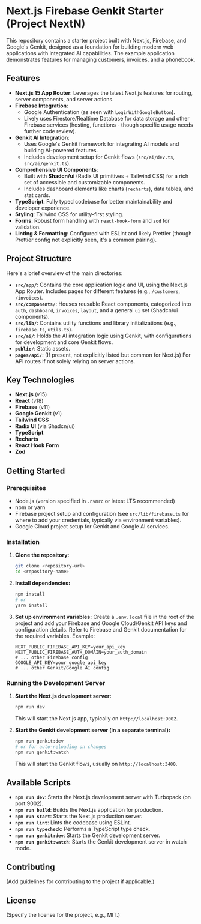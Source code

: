 # Next.js Firebase Genkit Starter (Project NextN)

This repository contains a starter project built with Next.js, Firebase, and Google's Genkit, designed as a foundation for building modern web applications with integrated AI capabilities. The example application demonstrates features for managing customers, invoices, and a phonebook.

## Features

*   **Next.js 15 App Router**: Leverages the latest Next.js features for routing, server components, and server actions.
*   **Firebase Integration**:
    *   Google Authentication (as seen with `LoginWithGoogleButton`).
    *   Likely uses Firestore/Realtime Database for data storage and other Firebase services (hosting, functions - though specific usage needs further code review).
*   **Genkit AI Integration**:
    *   Uses Google's Genkit framework for integrating AI models and building AI-powered features.
    *   Includes development setup for Genkit flows (`src/ai/dev.ts`, `src/ai/genkit.ts`).
*   **Comprehensive UI Components**:
    *   Built with **Shadcn/ui** (Radix UI primitives + Tailwind CSS) for a rich set of accessible and customizable components.
    *   Includes dashboard elements like charts (`recharts`), data tables, and stat cards.
*   **TypeScript**: Fully typed codebase for better maintainability and developer experience.
*   **Styling**: Tailwind CSS for utility-first styling.
*   **Forms**: Robust form handling with `react-hook-form` and `zod` for validation.
*   **Linting & Formatting**: Configured with ESLint and likely Prettier (though Prettier config not explicitly seen, it's a common pairing).

## Project Structure

Here's a brief overview of the main directories:

*   **`src/app/`**: Contains the core application logic and UI, using the Next.js App Router. Includes pages for different features (e.g., `/customers`, `/invoices`).
*   **`src/components/`**: Houses reusable React components, categorized into `auth`, `dashboard`, `invoices`, `layout`, and a general `ui` set (Shadcn/ui components).
*   **`src/lib/`**: Contains utility functions and library initializations (e.g., `firebase.ts`, `utils.ts`).
*   **`src/ai/`**: Holds the AI integration logic using Genkit, with configurations for development and core Genkit flows.
*   **`public/`**: Static assets.
*   **`pages/api/`**: (If present, not explicitly listed but common for Next.js) For API routes if not solely relying on server actions.

## Key Technologies

*   **Next.js** (v15)
*   **React** (v18)
*   **Firebase** (v11)
*   **Google Genkit** (v1)
*   **Tailwind CSS**
*   **Radix UI** (via Shadcn/ui)
*   **TypeScript**
*   **Recharts**
*   **React Hook Form**
*   **Zod**

## Getting Started

### Prerequisites

*   Node.js (version specified in `.nvmrc` or latest LTS recommended)
*   npm or yarn
*   Firebase project setup and configuration (see `src/lib/firebase.ts` for where to add your credentials, typically via environment variables).
*   Google Cloud project setup for Genkit and Google AI services.

### Installation

1.  **Clone the repository:**
    ```bash
    git clone <repository-url>
    cd <repository-name>
    ```

2.  **Install dependencies:**
    ```bash
    npm install
    # or
    yarn install
    ```

3.  **Set up environment variables:**
    Create a `.env.local` file in the root of the project and add your Firebase and Google Cloud/Genkit API keys and configuration details. Refer to Firebase and Genkit documentation for the required variables.
    Example:
    ```
    NEXT_PUBLIC_FIREBASE_API_KEY=your_api_key
    NEXT_PUBLIC_FIREBASE_AUTH_DOMAIN=your_auth_domain
    # ... other Firebase config
    GOOGLE_API_KEY=your_google_api_key
    # ... other Genkit/Google AI config
    ```

### Running the Development Server

1.  **Start the Next.js development server:**
    ```bash
    npm run dev
    ```
    This will start the Next.js app, typically on `http://localhost:9002`.

2.  **Start the Genkit development server (in a separate terminal):**
    ```bash
    npm run genkit:dev
    # or for auto-reloading on changes
    npm run genkit:watch
    ```
    This will start the Genkit flows, usually on `http://localhost:3400`.

## Available Scripts

*   **`npm run dev`**: Starts the Next.js development server with Turbopack (on port 9002).
*   **`npm run build`**: Builds the Next.js application for production.
*   **`npm run start`**: Starts the Next.js production server.
*   **`npm run lint`**: Lints the codebase using ESLint.
*   **`npm run typecheck`**: Performs a TypeScript type check.
*   **`npm run genkit:dev`**: Starts the Genkit development server.
*   **`npm run genkit:watch`**: Starts the Genkit development server in watch mode.

## Contributing

(Add guidelines for contributing to the project if applicable.)

## License

(Specify the license for the project, e.g., MIT.)
